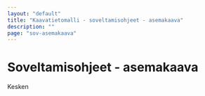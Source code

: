 ```yaml
---
layout: "default"
title: "Kaavatietomalli - soveltamisohjeet - asemakaava"
description: ""
page: "sov-asemakaava"
---
```

# Soveltamisohjeet - asemakaava

Kesken